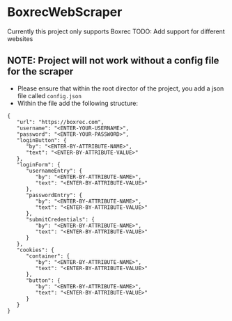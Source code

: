 # BoxrecWebScraper

Currently this project only supports Boxrec
TODO: Add support for different websites

## NOTE: Project will not work without a config file for the scraper

-  Please ensure that within the root director of the project, you add a json file called `config.json`
-  Within the file add the following structure:

```
{
   "url": "https://boxrec.com",
   "username": "<ENTER-YOUR-USERNAME>",
   "password": "<ENTER-YOUR-PASSWORD>",
   "loginButton": {
      "by": "<ENTER-BY-ATTRIBUTE-NAME>",
      "text": "<ENTER-BY-ATTRIBUTE-VALUE>"
   },
   "loginForm": {
      "usernameEntry": {
         "by": "<ENTER-BY-ATTRIBUTE-NAME>",
         "text": "<ENTER-BY-ATTRIBUTE-VALUE>"
      },
      "passwordEntry": {
         "by": "<ENTER-BY-ATTRIBUTE-NAME>",
         "text": "<ENTER-BY-ATTRIBUTE-VALUE>"
      },
      "submitCredentials": {
         "by": "<ENTER-BY-ATTRIBUTE-NAME>",
         "text": "<ENTER-BY-ATTRIBUTE-VALUE>"
      }
   },
   "cookies": {
      "container": {
         "by": "<ENTER-BY-ATTRIBUTE-NAME>",
         "text": "<ENTER-BY-ATTRIBUTE-VALUE>"
      },
      "button": {
         "by": "<ENTER-BY-ATTRIBUTE-NAME>",
         "text": "<ENTER-BY-ATTRIBUTE-VALUE>"
      }
   }
}
```

